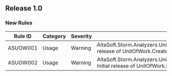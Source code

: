 ﻿## Release 1.0

### New Rules

Rule ID | Category | Severity | Notes
--------|----------|----------|--------------------
ASUOW001 | Usage | Warning | AltaSoft.Storm.Analyzers.UnitOfWorkCreateDisposeAnalyzer, Initial release of UnitOfWork.Create analyzer
ASUOW002 | Usage | Warning | AltaSoft.Storm.Analyzers.UnitOfWorkBeginAsyncAwaitUsingAnalyzer, Initial release of UnitOfWork.BeginAsync analyzer
